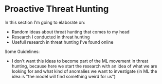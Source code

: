 # Proactive Threat Hunting

In this section I'm going to elaborate on:
- Random ideas about threat hunting that comes to my head
- Research I conducted in threat hunting
- Usefull research in threat hunting I've found online

Some Guidelines:
- I don't want this ideas to become part of the ML movement in threat hunting, because here we start the research with an idea of what we are looking for and what kind of anomalies we want to investigate (in ML the idea is "the model will find something weird for us")